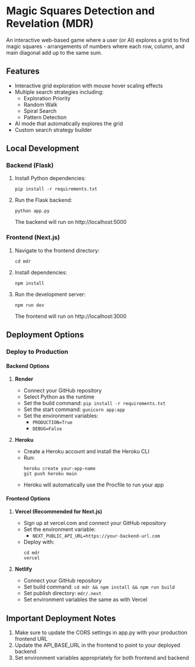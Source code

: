 # Magic Squares Detection and Revelation (MDR)

An interactive web-based game where a user (or AI) explores a grid to find magic squares - arrangements of numbers where each row, column, and main diagonal add up to the same sum.

## Features

- Interactive grid exploration with mouse hover scaling effects
- Multiple search strategies including:
  - Exploration Priority
  - Random Walk
  - Spiral Search
  - Pattern Detection
- AI mode that automatically explores the grid
- Custom search strategy builder

## Local Development

### Backend (Flask)

1. Install Python dependencies:
   ```
   pip install -r requirements.txt
   ```

2. Run the Flask backend:
   ```
   python app.py
   ```
   The backend will run on http://localhost:5000

### Frontend (Next.js)

1. Navigate to the frontend directory:
   ```
   cd mdr
   ```

2. Install dependencies:
   ```
   npm install
   ```

3. Run the development server:
   ```
   npm run dev
   ```
   The frontend will run on http://localhost:3000

## Deployment Options

### Deploy to Production

#### Backend Options

1. **Render**
   - Connect your GitHub repository
   - Select Python as the runtime
   - Set the build command: `pip install -r requirements.txt`
   - Set the start command: `gunicorn app:app`
   - Set the environment variables:
     - `PRODUCTION=True`
     - `DEBUG=False`

2. **Heroku**
   - Create a Heroku account and install the Heroku CLI
   - Run:
     ```
     heroku create your-app-name
     git push heroku main
     ```
   - Heroku will automatically use the Procfile to run your app

#### Frontend Options

1. **Vercel (Recommended for Next.js)**
   - Sign up at vercel.com and connect your GitHub repository
   - Set the environment variable:
     - `NEXT_PUBLIC_API_URL=https://your-backend-url.com`
   - Deploy with:
     ```
     cd mdr
     vercel
     ```

2. **Netlify**
   - Connect your GitHub repository
   - Set build command: `cd mdr && npm install && npm run build`
   - Set publish directory: `mdr/.next`
   - Set environment variables the same as with Vercel

## Important Deployment Notes

1. Make sure to update the CORS settings in app.py with your production frontend URL
2. Update the API_BASE_URL in the frontend to point to your deployed backend
3. Set environment variables appropriately for both frontend and backend 